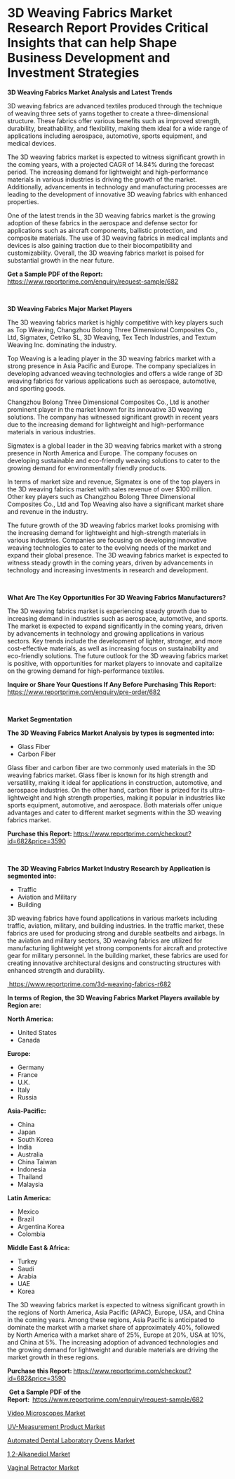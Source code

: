 <p><h1>3D Weaving Fabrics Market Research Report Provides Critical Insights that can help Shape Business Development and Investment Strategies</h1></p><p><strong>3D Weaving Fabrics Market Analysis and Latest Trends</strong></p>
<p><p>3D weaving fabrics are advanced textiles produced through the technique of weaving three sets of yarns together to create a three-dimensional structure. These fabrics offer various benefits such as improved strength, durability, breathability, and flexibility, making them ideal for a wide range of applications including aerospace, automotive, sports equipment, and medical devices.</p><p>The 3D weaving fabrics market is expected to witness significant growth in the coming years, with a projected CAGR of 14.84% during the forecast period. The increasing demand for lightweight and high-performance materials in various industries is driving the growth of the market. Additionally, advancements in technology and manufacturing processes are leading to the development of innovative 3D weaving fabrics with enhanced properties.</p><p>One of the latest trends in the 3D weaving fabrics market is the growing adoption of these fabrics in the aerospace and defense sector for applications such as aircraft components, ballistic protection, and composite materials. The use of 3D weaving fabrics in medical implants and devices is also gaining traction due to their biocompatibility and customizability. Overall, the 3D weaving fabrics market is poised for substantial growth in the near future.</p></p>
<p><strong>Get a Sample PDF of the Report:&nbsp;</strong> <a href="https://www.reportprime.com/enquiry/request-sample/682">https://www.reportprime.com/enquiry/request-sample/682</a></p>
<p>&nbsp;</p>
<p><strong>3D Weaving Fabrics Major Market Players</strong></p>
<p><p>The 3D weaving fabrics market is highly competitive with key players such as Top Weaving, Changzhou Bolong Three Dimensional Composites Co., Ltd, Sigmatex, Cetriko SL, 3D Weaving, Tex Tech Industries, and Textum Weaving Inc. dominating the industry.</p><p>Top Weaving is a leading player in the 3D weaving fabrics market with a strong presence in Asia Pacific and Europe. The company specializes in developing advanced weaving technologies and offers a wide range of 3D weaving fabrics for various applications such as aerospace, automotive, and sporting goods.</p><p>Changzhou Bolong Three Dimensional Composites Co., Ltd is another prominent player in the market known for its innovative 3D weaving solutions. The company has witnessed significant growth in recent years due to the increasing demand for lightweight and high-performance materials in various industries.</p><p>Sigmatex is a global leader in the 3D weaving fabrics market with a strong presence in North America and Europe. The company focuses on developing sustainable and eco-friendly weaving solutions to cater to the growing demand for environmentally friendly products.</p><p>In terms of market size and revenue, Sigmatex is one of the top players in the 3D weaving fabrics market with sales revenue of over $100 million. Other key players such as Changzhou Bolong Three Dimensional Composites Co., Ltd and Top Weaving also have a significant market share and revenue in the industry.</p><p>The future growth of the 3D weaving fabrics market looks promising with the increasing demand for lightweight and high-strength materials in various industries. Companies are focusing on developing innovative weaving technologies to cater to the evolving needs of the market and expand their global presence. The 3D weaving fabrics market is expected to witness steady growth in the coming years, driven by advancements in technology and increasing investments in research and development.</p></p>
<p>&nbsp;</p>
<p><strong>What Are The Key Opportunities For 3D Weaving Fabrics Manufacturers?</strong></p>
<p><p>The 3D weaving fabrics market is experiencing steady growth due to increasing demand in industries such as aerospace, automotive, and sports. The market is expected to expand significantly in the coming years, driven by advancements in technology and growing applications in various sectors. Key trends include the development of lighter, stronger, and more cost-effective materials, as well as increasing focus on sustainability and eco-friendly solutions. The future outlook for the 3D weaving fabrics market is positive, with opportunities for market players to innovate and capitalize on the growing demand for high-performance textiles.</p></p>
<p><strong>Inquire or Share Your Questions If Any Before Purchasing This Report:</strong> <a href="https://www.reportprime.com/enquiry/pre-order/682">https://www.reportprime.com/enquiry/pre-order/682</a></p>
<p>&nbsp;</p>
<p><strong>Market Segmentation</strong></p>
<p><strong>The 3D Weaving Fabrics Market Analysis by types is segmented into:</strong></p>
<p><ul><li>Glass Fiber</li><li>Carbon Fiber</li></ul></p>
<p><p>Glass fiber and carbon fiber are two commonly used materials in the 3D weaving fabrics market. Glass fiber is known for its high strength and versatility, making it ideal for applications in construction, automotive, and aerospace industries. On the other hand, carbon fiber is prized for its ultra-lightweight and high strength properties, making it popular in industries like sports equipment, automotive, and aerospace. Both materials offer unique advantages and cater to different market segments within the 3D weaving fabrics market.</p></p>
<p><strong>Purchase this Report:&nbsp;</strong><a href="https://www.reportprime.com/checkout?id=682&price=3590">https://www.reportprime.com/checkout?id=682&price=3590</a></p>
<p>&nbsp;</p>
<p><strong>The 3D Weaving Fabrics Market Industry Research by Application is segmented into:</strong></p>
<p><ul><li>Traffic</li><li>Aviation and Military</li><li>Building</li></ul></p>
<p><p>3D weaving fabrics have found applications in various markets including traffic, aviation, military, and building industries. In the traffic market, these fabrics are used for producing strong and durable seatbelts and airbags. In the aviation and military sectors, 3D weaving fabrics are utilized for manufacturing lightweight yet strong components for aircraft and protective gear for military personnel. In the building market, these fabrics are used for creating innovative architectural designs and constructing structures with enhanced strength and durability.</p></p>
<p><a href="https://www.reportprime.com/3d-weaving-fabrics-r682">&nbsp;https://www.reportprime.com/3d-weaving-fabrics-r682</a></p>
<p><strong>In terms of Region, the 3D Weaving Fabrics Market Players available by Region are:</strong></p>
<p>
    <p> <strong> North America: </strong>
        <ul>
            <li>United States</li>
            <li>Canada</li>
        </ul>
        </p> 
    <p> <strong> Europe: </strong>
        <ul>
            <li>Germany</li>
            <li>France</li>
            <li>U.K.</li>
            <li>Italy</li>
            <li>Russia</li>
        </ul>
        </p> 
    <p> <strong> Asia-Pacific: </strong>
        <ul>
            <li>China</li>
            <li>Japan</li>
            <li>South Korea</li>
            <li>India</li>
            <li>Australia</li>
            <li>China Taiwan</li>
            <li>Indonesia</li>
            <li>Thailand</li>
            <li>Malaysia</li>
        </ul>
        </p> 
    <p> <strong> Latin America: </strong>
        <ul>
            <li>Mexico</li>
            <li>Brazil</li>
            <li>Argentina Korea</li>
            <li>Colombia</li>
        </ul>
        </p> 
    <p> <strong> Middle East & Africa: </strong>
        <ul>
            <li>Turkey</li>
            <li>Saudi</li>
            <li>Arabia</li>
            <li>UAE</li>
            <li>Korea</li>
        </ul>
    </p>
    </p>
<p><p>The 3D weaving fabrics market is expected to witness significant growth in the regions of North America, Asia Pacific (APAC), Europe, USA, and China in the coming years. Among these regions, Asia Pacific is anticipated to dominate the market with a market share of approximately 40%, followed by North America with a market share of 25%, Europe at 20%, USA at 10%, and China at 5%. The increasing adoption of advanced technologies and the growing demand for lightweight and durable materials are driving the market growth in these regions.</p></p>
<p><strong>Purchase this Report: </strong><a href="https://www.reportprime.com/checkout?id=682&price=3590">https://www.reportprime.com/checkout?id=682&price=3590</a></p>
<p>&nbsp;<strong>Get a Sample PDF of the Report:&nbsp;&nbsp;</strong><a href="https://www.reportprime.com/enquiry/request-sample/682">https://www.reportprime.com/enquiry/request-sample/682</a></p>
<p><strong></strong></p>
<p><p><a href="https://medium.com/@itzelheller546/video-microscopes-market-essentials-key-market-players-demand-drivers-and-roi-potential-049a1598ebc0">Video Microscopes Market</a></p><p><a href="https://github.com/edaunhshhs/Market-Research-Report-List-1/blob/main/uv-measurement-product-market.md">UV-Measurement Product Market</a></p><p><a href="https://issuu.com/reportprime-2/docs/automated-dental-laboratory-ovens-m_8d122684c247a2">Automated Dental Laboratory Ovens Market</a></p><p><a href="https://github.com/carolinehamilton5656/Market-Research-Report-List-1/blob/main/12-alkanediol-market.md">1,2-Alkanediol Market</a></p><p><a href="https://medium.com/@tammyjones1939/vaginal-retractor-market-outlook-and-forecast-from-2024-to-2031-c9ca2aa7cea0">Vaginal Retractor Market</a></p></p>
